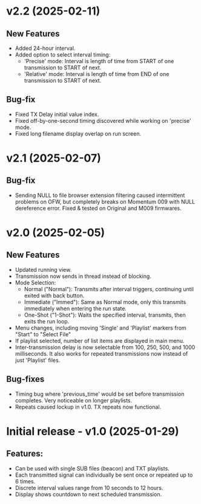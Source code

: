 # v2.2 (2025-02-11)

## New Features
- Added 24-hour interval.
- Added option to select interval timing:
  - 'Precise' mode: Interval is length of time from START of one transmission to START of next.
  - 'Relative' mode: Interval is length of time from END of one transmission to START of next.
## Bug-fix
- Fixed TX Delay initial value index.
- Fixed off-by-one-second timing discovered while working on 'precise' mode.
- Fixed long filename display overlap on run screen.

# v2.1 (2025-02-07)

## Bug-fix
- Sending NULL to file browser extension filtering caused intermittent problems on OFW, but completely breaks on Momentum 009 with NULL dereference error. Fixed & tested on Original and M009 firmwares.

# v2.0 (2025-02-05)

## New Features
- Updated running view.
- Transmission now sends in thread instead of blocking.
- Mode Selection:
  - Normal ("Normal"): Transmits after interval triggers, continuing until exited with back button.
  - Immediate ("Immed"): Same as Normal mode, only this transmits immediately when entering the run state.
  - One-Shot ("1-Shot"): Waits the specified interval, transmits, then exits the run loop.
- Menu changes, including moving 'Single' and 'Playlist' markers from "Start" to "Select File"
- If playlist selected, number of list items are displayed in main menu.
- Inter-transmission delay is now selectable from 100, 250, 500, and 1000 milliseconds. It also works for repeated transmissions now instead of just 'Playlist' files.
## Bug-fixes
- Timing bug where 'previous_time' would be set before transmission completes. Very noticeable on longer playlists.
- Repeats caused lockup in v1.0. TX repeats now functional.

# Initial release - v1.0 (2025-01-29)

## Features:
- Can be used with single SUB files (beacon) and TXT playlists.
- Each transmitted signal can individually be sent once or repeated up to 6 times.
- Discrete interval values range from 10 seconds to 12 hours.
- Display shows countdown to next scheduled transmission.